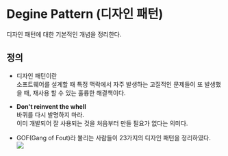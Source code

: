 # Degine Pattern (디자인 패턴)

디자인 패턴에 대한 기본적인 개념을 정리한다.

## 정의

* 디자인 패턴이란  
소프트웨어를 설계할 때 특정 맥락에서 자주 발생하는 고질적인 문제들이 또 발생했을 때, 재사용 할 수 있는 훌륭한 해결책이다.

* **Don't reinvent the whell**  
바퀴를 다시 발명하지 마라.  
이미 개발되어 잘 사용되는 것을 처음부터 만들 필요가 없다는 의미다.  

* GOF(Gang of Fout)라 불리는 사람들이 23가지의 디자인 패턴을 정리하였다.  
![](https://gmlwjd9405.github.io/images/design-pattern/types-of-designpattern.png)
